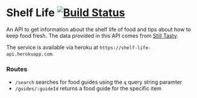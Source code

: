 # Shelf Life [![Build Status](https://travis-ci.org/jcomo/shelf-life.svg?branch=master)](https://travis-ci.org/jcomo/shelf-life)

An API to get information about the shelf life of food and tips about how to keep food fresh. The data provided in this API comes from [Still Tasty](http://stilltasty.com).

The service is available via heroku at `https://shelf-life-api.herokuapp.com`.

### Routes

 * `/search` searches for food guides using the `q` query string paramter
 * `/guides/:guideId` returns a food guide for the specific item
